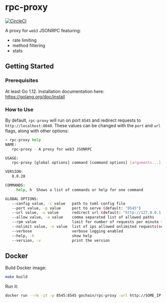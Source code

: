 # rpc-proxy

[![CircleCI](https://circleci.com/gh/gochain-io/rpc-proxy/tree/master.svg?style=svg)](https://circleci.com/gh/gochain-io/rpc-proxy/tree/master)

A proxy for `web3` JSONRPC featuring:
 - rate limiting
 - method filtering
 - stats

## Getting Started

### Prerequisites

At least Go 1.12. Installation documentation here: https://golang.org/doc/install

### How to Use

By default, `rpc-proxy` will run on port `8545` and redirect requests to `http://localhost:8040`. These values
can be changed with the `port` and `url` flags, along with other options: 

```sh
> rpc-proxy help
NAME:
   rpc-proxy - A proxy for web3 JSONRPC

USAGE:
   rpc-proxy [global options] command [command options] [arguments...]

VERSION:
   0.0.28

COMMANDS:
     help, h  Shows a list of commands or help for one command

GLOBAL OPTIONS:
   --config value, -c value   path to toml config file
   --port value, -p value     port to serve (default: "8545")
   --url value, -u value      redirect url (default: "http://127.0.0.1:8040")
   --allow value, -a value    comma separated list of allowed paths
   --rpm value                limit for number of requests per minute from single IP (default: 1000)
   --nolimit value, -n value  list of ips allowed unlimited requests(separated by commas)
   --verbose                  verbose logging enabled
   --help, -h                 show help
   --version, -v              print the version
```

## Docker

Build Docker image:

```sh
make build
```

Run it:

```sh
docker run --rm -it -p 8545:8545 gochain/rpc-proxy -url http://SOME_IP:8545 -port 8545 -allow "eth_*,net_*" -rpm 1000
```
